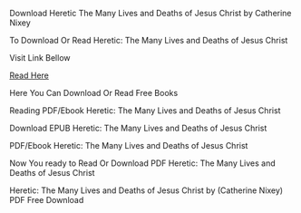 Download Heretic The Many Lives and Deaths of Jesus Christ by Catherine Nixey

To Download Or Read Heretic: The Many Lives and Deaths of Jesus Christ

Visit Link Bellow

[Read Here](https://mobionlines.web.app/sweets/58312007-heretic)

Here You Can Download Or Read Free Books

Reading PDF/Ebook Heretic: The Many Lives and Deaths of Jesus Christ

Download EPUB Heretic: The Many Lives and Deaths of Jesus Christ

PDF/Ebook Heretic: The Many Lives and Deaths of Jesus Christ

Now You ready to Read Or Download PDF Heretic: The Many Lives and Deaths of Jesus Christ

Heretic: The Many Lives and Deaths of Jesus Christ by (Catherine Nixey) PDF Free Download
